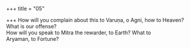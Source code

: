 +++
title = "05"

+++
How will you complain about this to Varuṇa, o Agni, how to Heaven?  What is our offense?  
How will you speak to Mitra the rewarder, to Earth? What to  
Aryaman, to Fortune?  